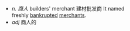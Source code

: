 - *n. 商人* builders' merchant 建材批发商 It named freshly [bankrupted](app://obsidian.md/bankrupt.md) [merchants](app://obsidian.md/merchant.md).
- *adj* 商人的